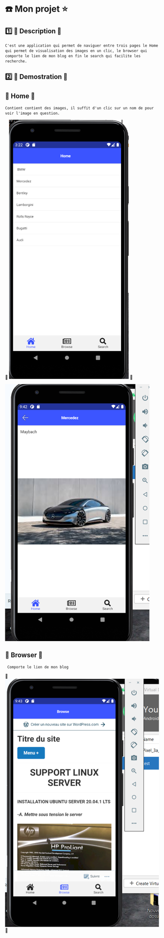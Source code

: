 # :phone: Mon projet :star:


## :one: :orange: Description :orange:

``C'est une application qui permet de naviguer entre trois pages le Home qui permet de visualisation des images en un clic, le browser qui comporte le lien de mon blog en fin le search qui facilite les recherche.``

## :two: :lion: Demostration :lion:
## :apple: Home :orange:

``Contient contient des images, il suffit d'un clic sur un nom de pour voir l'image en question.``


  :lion: ![image](images/bi.png)  :lion:

   ![image](images/ns.png) 


## :snake: Browser :snake:

`` Comporte le lien de mon blog``

  :lion: ![image](images/b.png)  :lion:




